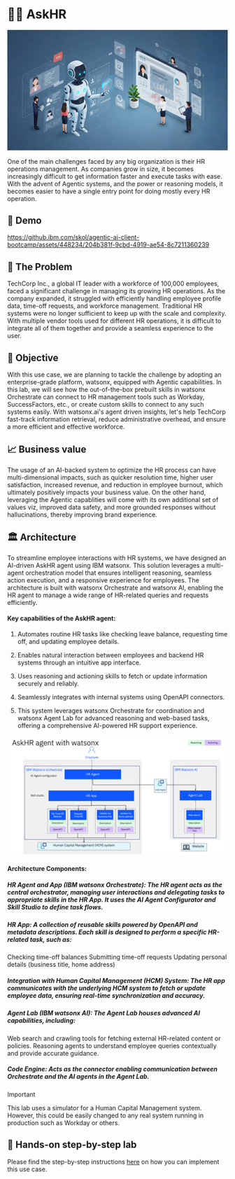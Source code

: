 # 🧑‍💼 AskHR

<img alt="AskHR" src="assets/hr_landscape.jpg">

One of the main challenges faced by any big organization is their HR operations management. As companies grow in size, it becomes increasingly difficult to get information faster and execute tasks with ease. With the advent of Agentic systems, and the power or reasoning models, it becomes easier to have a single entry point for doing mostly every HR operation.

## 🎥 Demo

https://github.ibm.com/skol/agentic-ai-client-bootcamp/assets/448234/204b381f-9cbd-4919-ae54-8c7211360239



## 🤔 The Problem

TechCorp Inc., a global IT leader with a workforce of 100,000 employees, faced a significant challenge in managing its growing HR operations. As the company expanded, it struggled with efficiently handling employee profile data, time-off requests, and workforce management. Traditional HR systems were no longer sufficient to keep up with the scale and complexity. With multiple vendor tools used for different HR operations, it is difficult to integrate all of them together and provide a seamless experience to the user.


## 🎯 Objective

With this use case, we are planning to tackle the challenge by adopting an enterprise-grade platform, watsonx, equipped with Agentic capabilities.
In this lab, we will see how the out-of-the-box prebuilt skills in watsonx Orchestrate can connect to HR management tools such as Workday, SuccessFactors, etc., or create custom skills to connect to any such systems easily. With watsonx.ai's agent driven insights, let's help TechCorp fast-track information retrieval, reduce administrative overhead, and ensure a more efficient and effective workforce.


## 📈 Business value

The usage of an AI-backed system to optimize the HR process can have multi-dimensional impacts, such as quicker resolution time, higher user satisfaction, increased revenue, and reduction in employee burnout, which ultimately positively impacts your business value. On the other hand, leveraging the Agentic capablities will come with its own additional set of values viz, improved data safety, and more grounded responses without hallucinations, thereby improving brand experience. 

## 🏛️ Architecture

To streamline employee interactions with HR systems, we have designed an AI-driven AskHR agent using IBM watsonx. This solution leverages a multi-agent orchestration model that ensures intelligent reasoning, seamless action execution, and a responsive experience for employees. The architecture is built with watsonx Orchestrate and watsonx AI, enabling the HR agent to manage a wide range of HR-related queries and requests efficiently.

#### Key capabilities of the AskHR agent:

1. Automates routine HR tasks like checking leave balance, requesting time off, and updating employee details.

2. Enables natural interaction between employees and backend HR systems through an intuitive app interface.

3. Uses reasoning and actioning skills to fetch or update information securely and reliably.

4. Seamlessly integrates with internal systems using OpenAPI connectors.

5. This system leverages watsonx Orchestrate for coordination and watsonx Agent Lab for advanced reasoning and web-based tasks, offering a comprehensive AI-powered HR support experience.


<img alt="AskHR" src="assets/arch_diagm.png">

#### Architecture Components:


##### HR Agent and App (IBM watsonx Orchestrate): The HR agent acts as the central orchestrator, managing user interactions and delegating tasks to appropriate skills in the HR App. It uses the AI Agent Configurator and Skill Studio to define task flows.

##### HR App: A collection of reusable skills powered by OpenAPI and metadata descriptions. Each skill is designed to perform a specific HR-related task, such as:
Checking time-off balances
Submitting time-off requests
Updating personal details (business title, home address)

##### Integration with Human Capital Management (HCM) System: The HR app communicates with the underlying HCM system to fetch or update employee data, ensuring real-time synchronization and accuracy.

##### Agent Lab (IBM watsonx AI): The Agent Lab houses advanced AI capabilities, including:
Web search and crawling tools for fetching external HR-related content or policies.
Reasoning agents to understand employee queries contextually and provide accurate guidance.

##### Code Engine: Acts as the connector enabling communication between Orchestrate and the AI agents in the Agent Lab.


> [!IMPORTANT]
> This lab uses a simulator for a Human Capital Management system. However, this could be easily changed to any real system running in production such as Workday or others.


## 📄 Hands-on step-by-step lab

Please find the step-by-step instructions [here](/usecases/ask-hr/assets/hands-on-lab-askHR-v2.md) on how you can implement this use case.
